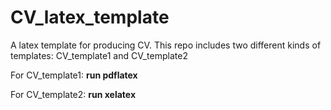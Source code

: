 # CV_latex_template
A latex template for producing CV.
This repo includes two different kinds of templates: CV_template1 and CV_template2

For CV_template1: **run pdflatex**

For CV_template2: **run xelatex**
